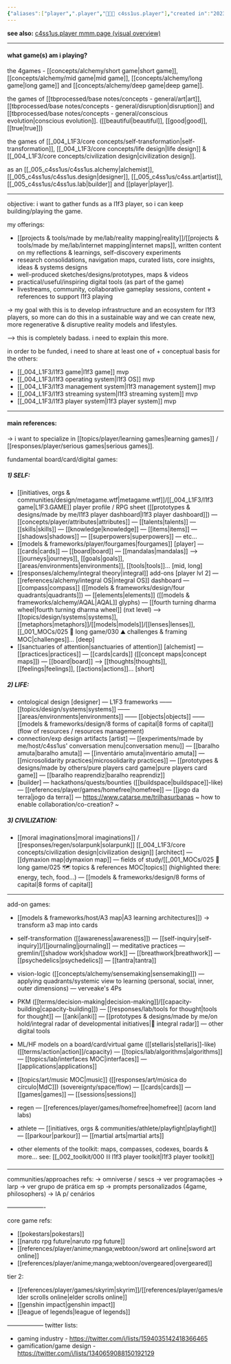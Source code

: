 ```yaml
---
{"aliases":["player",".player","👨🏻‍🎤 c4ss1us.player"],"created in":"2023-05-31T18:40:03-03:00","last tended to":"2024-07-19T23:10:17-03:00","tags":["c4ss1us","player","🌱"],"created":"2024-05-22T17:07:46.703-03:00","updated":"2025-02-13T13:53:44.710-03:00","notestage":["🌱"],"dg-publish":true,"permalink":"/005-c4ss1us/c4ss1us-player/","dgPassFrontmatter":true}
---
```


**see also:** [c4ss1us.player mmm.page (visual overview)](https://c4ss1us.mmm.page/player)

---
#### what game(s) am i playing?

the 4games - [[concepts/alchemy/short game\|short game]], [[concepts/alchemy/mid game\|mid game]], [[concepts/alchemy/long game\|long game]] and [[concepts/alchemy/deep game\|deep game]].

the games of [[tbprocessed/base notes/concepts - general/art\|art]], [[tbprocessed/base notes/concepts - general/disruption\|disruption]] and [[tbprocessed/base notes/concepts - general/conscious evolution\|conscious evolution]]. ([[beautiful\|beautiful]], [[good\|good]], [[true\|true]])

the games of [[_004_L1F3/core concepts/self-transformation\|self-transformation]], [[_004_L1F3/core concepts/life design\|life design]] & [[_004_L1F3/core concepts/civilization design\|civilization design]].

as an [[_005_c4ss1us/c4ss1us.alchemy\|alchemist]], [[_005_c4ss1us/c4ss1us.design\|designer]], [[_005_c4ss1us/c4ss.art\|artist]], [[_005_c4ss1us/c4ss1us.lab\|builder]] and [[player\|player]].

---
objective: i want to gather funds as a l1f3 player, so i can keep building/playing the game.

my offerings:
- [[projects & tools/made by me/lab/reality mapping\|reality]]/[[projects & tools/made by me/lab/internet mapping\|internet maps]], written content on my reflections & learnings, self-discovery experiments
- research consolidations, navigation maps, curated lists, core insights, ideas & systems designs
- well-produced sketches/designs/prototypes, maps & videos
- practical/useful/inspiring digital tools (as part of the game)
- livestreams, community, collaborative gameplay sessions, content + references to support l1f3 playing

-> my goal with this is to develop infrastructure and an ecosystem for l1f3 players, so more can do this in a sustainable way and we can create new, more regenerative & disruptive reality models and lifestyles.

--> this is completely badass. i need to explain this more.

in order to be funded, i need to share at least one of + conceptual basis for the others:
- [[_004_L1F3/l1f3 game\|l1f3 game]] mvp
- [[_004_L1F3/l1f3 operating system\|l1f3 OS]] mvp
- [[_004_L1F3/l1f3 management system\|l1f3 management system]] mvp
- [[_004_L1F3/l1f3 streaming system\|l1f3 streaming system]] mvp
- [[_004_L1F3/l1f3 player system\|l1f3 player system]] mvp

----
#### main references:

-> i want to specialize in [[topics/player/learning games\|learning games]] / [[responses/player/serious games\|serious games]].

fundamental board/card/digital games:

##### 1) SELF:
- [[initiatives, orgs & communities/design/metagame.wtf\|metagame.wtf]]/[[_004_L1F3/l1f3 game\|L1F3.GAME]] player profile / RPG sheet ([[prototypes & designs/made by me/l1f3 player dashboard\|l1f3 player dashboard]])
— [[concepts/player/attributes\|attributes]]
— [[talents\|talents]]
— [[skills\|skills]]
— [[knowledge\|knowledge]]
— [[items\|items]]
— [[shadows\|shadows]]
— [[superpowers\|superpowers]]
— etc...
- [[models & frameworks/player/fourgames\|fourgames]] [player]
— [[cards\|cards]]
— [[board\|board]]
— [[mandalas\|mandalas]]
——> [[journeys\|journeys]], [[goals\|goals]], [[areas/environments\|environments]], [[tools\|tools]]... [mid, long]
- [[responses/alchemy/integral theory\|integral]] add-ons [player lvl 2]
— [[references/alchemy/integral OS\|integral OS]] dashboard
— [[compass\|compass]] ([[models & frameworks/design/four quadrants\|quadrants]])
— [[elements\|elements]] ([[models & frameworks/alchemy/AQAL\|AQAL]] glyphs)
— [[fourth turning dharma wheel\|fourth turning dharma wheel]] (nxt level)
——> [[topics/design/systems\|systems]], [[metaphors\|metaphors]]/[[models\|models]]/[[lenses\|lenses]], [[_001_MOCs/025 🔷 long game/030 ⛰ challenges & framing MOC\|challenges]]... [deep]
- [[sanctuaries of attention\|sanctuaries of attention]] [alchemist]
— [[practices\|practices]]
— [[cards\|cards]] ([[concept maps\|concept maps]])
— [[board\|board]]
——> [[thoughts\|thoughts]], [[feelings\|feelings]], [[actions\|actions]]... [short]

##### 2) LIFE:
- ontological design [designer]
— L1F3 frameworks
—— [[topics/design/systems\|systems]]
—— [[areas/environments\|environments]]
—— [[objects\|objects]]
—— [[models & frameworks/design/8 forms of capital\|8 forms of capital]] (flow of resources / resources management)
- connection/exp design artifacts [artist]
— [[experiments/made by me/host/c4ss1us' conversation menu\|conversation menu]]
— [[baralho amuta\|baralho amuta]]
— [[inventário amuta\|inventário amuta]]
— [[microsolidarity practices\|microsolidarity practices]]
— [[prototypes & designs/made by others/pure players card game\|pure players card game]]
— [[baralho reaprendiz\|baralho reaprendiz]]
- [builder]
— hackathons/quests/bounties ([[buildspace\|buildspace]]-like)
— [[references/player/games/homefree\|homefree]]
— [[jogo da terra\|jogo da terra]]
— https://www.catarse.me/trilhasurbanas
~ how to enable collaboration/co-creation? ~

##### 3) CIVILIZATION:
- [[moral imaginations\|moral imaginations]] / [[responses/regen/solarpunk\|solarpunk]] [[_004_L1F3/core concepts/civilization design\|civilization design]] [architect]
— [[dymaxion map\|dymaxion map]]
— fields of study/[[_001_MOCs/025 🔷 long game/025 🗺 topics & references MOC\|topics]] (highlighted there: energy, tech, food...)
— [[models & frameworks/design/8 forms of capital\|8 forms of capital]]

---

add-on games:
- [[models & frameworks/host/A3 map\|A3 learning architectures]]) -> transform a3 map into cards
- self-transformation ([[awareness\|awareness]])
— [[self-inquiry\|self-inquiry]]/[[journaling\|journaling]]
— meditative practices
— gremlin/[[shadow work\|shadow work]]
— [[breathwork\|breathwork]]
— [[psychedelics\|psychedelics]]
— [[tantra\|tantra]]
- vision-logic ([[concepts/alchemy/sensemaking\|sensemaking]])
— applying quadrants/systemic view to learning (personal, social, inner, outer dimensions)
— verveake's 4Ps
- PKM ([[terms/decision-making\|decision-making]]/[[capacity-building\|capacity-building]])
— [[responses/lab/tools for thought\|tools for thought]]
— [[anki\|anki]]
— [[prototypes & designs/made by me/on hold/integral radar of developmental initiatives\|📡 integral radar]]
— other digital tools
- ML/HF models on a board/card/virtual game ([[stellaris\|stellaris]]-like) ([[terms/action\|action]]/capacity)
— [[topics/lab/algorithms\|algorithms]]
— [[topics/lab/interfaces MOC\|interfaces]]
— [[applications\|applications]]


- [[topics/art/music MOC\|music]] ([[responses/art/música do círculo\|MdC]]) (sovereignty/space/flow)
— [[cards\|cards]]
— [[games\|games]]
— [[sessions\|sessions]]

- regen
— [[references/player/games/homefree\|homefree]] (acorn land labs)

- athlete
— [[initiatives, orgs & communities/athlete/playfight\|playfight]]
— [[parkour\|parkour]]
— [[martial arts\|martial arts]]

- other elements of the toolkit: maps, compasses, codexes, boards & more... see: [[_002_toolkit/000 ⛓ l1f3 player toolkit\|l1f3 player toolkit]]

---
communities/approaches refs:
-> omniverse / sescs -> ver programações
-> larp -> ver grupo de prática em sp
-> prompts personalizados (4game, philosophers)
-> IA p/ cenários

——————-

core game refs:
- [[pokestars\|pokestars]]
- [[naruto rpg future\|naruto rpg future]]
- [[references/player/anime;manga;webtoon/sword art online\|sword art online]]
- [[references/player/anime;manga;webtoon/overgeared\|overgeared]]

tier 2:
- [[references/player/games/skyrim\|skyrim]]/[[references/player/games/elder scrolls online\|elder scrolls online]]
- [[genshin impact\|genshin impact]]
- [[league of legends\|league of legends]]

——————
twitter lists:
- gaming industry - https://twitter.com/i/lists/1594035142418366465
- gamification/game design - https://twitter.com/i/lists/1340659088150192129